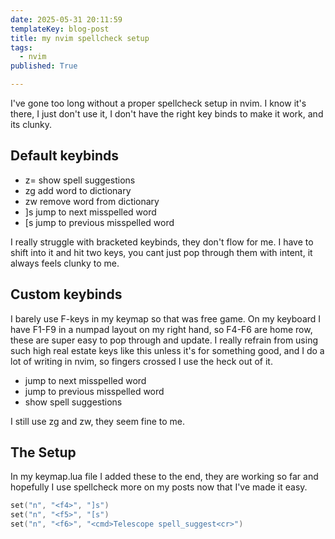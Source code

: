 ```yaml
---
date: 2025-05-31 20:11:59
templateKey: blog-post
title: my nvim spellcheck setup
tags:
  - nvim
published: True

---
```


I've gone too long without a proper spellcheck setup in nvim.  I know it's
there, I just don't use it, I don't have the right key binds to make it work,
and its clunky.

## Default keybinds

* z= show spell suggestions
* zg add word to dictionary
* zw remove word from dictionary
* ]s jump to next misspelled word
* [s jump to previous misspelled word

I really struggle with bracketed keybinds, they don't flow for me.  I have to
shift into it and hit two keys, you cant just pop through them with intent, it
always feels clunky to me.

## Custom keybinds

I barely use F-keys in my keymap so that was free game.  On my keyboard I have
F1-F9 in a numpad layout on my right hand, so F4-F6 are home row, these are
super easy to pop through and update.  I really refrain from using such high
real estate keys like this unless it's for something good, and I do a lot of
writing in nvim, so fingers crossed I use the heck out of it.

* <F4> jump to next misspelled word
* <F5> jump to previous misspelled word
* <F6> show spell suggestions

I still use zg and zw, they seem fine to me.

## The Setup

In my keymap.lua file I added these to the end, they are working so far and
hopefully I use spellcheck more on my posts now that I've made it easy.

``` lua
set("n", "<f4>", "]s")
set("n", "<f5>", "[s")
set("n", "<f6>", "<cmd>Telescope spell_suggest<cr>")
```
